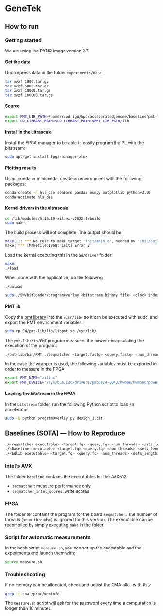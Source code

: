 # GeneTek

## How to run

### Getting started

We are using the PYNQ image version 2.7.

#### Get the data
Uncompress data in the folder `experiments/data`:
```bash
tar xvzf 1000.tar.gz
tar xvzf 5000.tar.gz
tar xvzf 10000.tar.gz
tar xvzf 100000.tar.gz
```

#### Source
```bash
export PMT_LIB_PATH=/home/rrodrigu/hpc/acceleratedgenome/baseline/pmt-lib/
export LD_LIBRARY_PATH=$LD_LIBRARY_PATH:$PMT_LIB_PATH/lib
```

#### Install in the ultrascale

Install the FPGA manager to be able to easily program the PL with the bitstream: 
```bash
sudo apt-get install fpga-manager-xlnx
```

#### Plotting results
Using conda or miniconda, create an environment with the following packages:
```bash
conda create -n hls_dse seaborn pandas numpy matplotlib python=3.10
conda activate hls_dse
```

#### Kernel drivers in the ultrascale
```bash
cd /lib/modules/5.15.19-xilinx-v2022.1/build
sudo make
```

The build process will not complete. The output should be:
```bash
make[1]: *** No rule to make target 'init/main.o', needed by 'init/built-in.a'.  Stop.
make: *** [Makefile:1868: init] Error 2
```

Load the kernel executing this in the `SW/driver` folder:
```bash
make
./load
```

When done with the application, do the following
```bash
./unload
```

```bash
sudo ./SW/bitloader/programOverlay <bitstream binary file> <clock index> <clock frquency>
```

#### PMT lib
Copy the [pmt library](https://git.astron.nl/RD/pmt) into the `/usr/lib/` so it can be executed with sudo, and export the PMT environment variables:
```bash
sudo cp SW/pmt-lib/lib/libpmt.so /usr/lib/
```

The `pmt-lib/bin/PMT` program measures the power encapsulating the execution of the program:
```bash
./pmt-lib/bin/PMT ./seqmatcher <target.fastq> <query.fastq> <num_threads> 
```

In the case the wrapper is used, the following variables must be exported in order to measure in the FPGA:
```bash
export PMT_NAME="xilinx"
export PMT_DEVICE="/sys/bus/i2c/drivers/pmbus/4-0043/hwmon/hwmon0/power1_input"
```

#### Loading the bitstream in the FPGA
In the `bitstream` folder, run the following Python script to load an accelerator
```bash
sudo -E python programOverlay.py design_1.bit
```

## Baselines (SOTA) — How to Reproduce
```bash
./<seqmatcher executable> <target.fq> <query.fq> <num_threads> <sets_length> <write_scores(true|false)> false true
./<Baseline executable> <target.fq> <query.fq> <num_threads> <sets_length> <write_scores(true|false)>
./<Edlib executable> <target.fq> <query.fq> <num_threads> <sets_length> <write_scores(true|false)>
```
### Intel's AVX
The folder `baseline` contains the executables for the AVX512
- `seqmatcher`: measure performance only
- `seqmatcher_intel_scores`: write scores

### FPGA
The folder `SW` contains the program for the board `seqmatcher`. The number of threads (`<num_threads>`) is ignored for this version. The executable can be recompiled by simply executing `make` in the folder.

### Script for automatic measurements
In the bash script `measure.sh`, you can set up the executable and the experiments and launch them with:
```bash
source measure.sh
```

### Troubleshooting

If no memory can be allocated, check and adjust the CMA alloc with this:
```bash
grep -i cma /proc/meminfo
```

The `measure.sh` script will ask for the password every time a computation is longer than 10 minutes.

